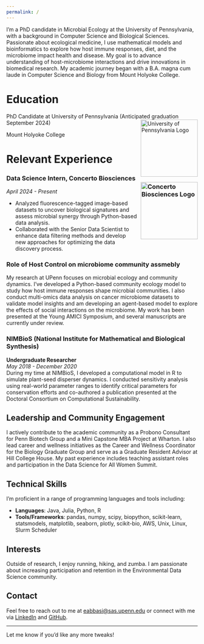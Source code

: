```yaml
---
permalink: /
---
```


I’m a PhD candidate in Microbial Ecology at the University of Pennsylvania, with a background in Computer Science and Biological Sciences. Passionate about ecological medicine, I use mathematical models and bioinformatics to explore how host immune responses, diet, and the microbiome impact health and disease. My goal is to advance understanding of host-microbiome interactions and drive innovations in biomedical research. My academic journey began with a B.A. magna cum laude in Computer Science and Biology from Mount Holyoke College.

# Education

PhD Candidate at University of Pennsylvania (Anticipated graduation September 2024)
<img src="https://github.com/user-attachments/assets/28d18c41-6ef0-47c3-890e-fa9f2f3fe877" alt="University of Pennsylvania Logo" width="150" style="float: right; margin-left: 10px; margin-bottom: 10px;">

Mount Holyoke College 

# Relevant Experience     

### Data Science Intern, Concerto Biosciences <img src="https://github.com/user-attachments/assets/95984bcf-987a-44a0-88aa-693f2a240aed" alt="Concerto Biosciences Logo" width="150" style="float: right; margin-left: 10px; margin-bottom: 10px;">
*April 2024 - Present*  

- Analyzed fluorescence-tagged image-based datasets to uncover biological signatures and assess microbial synergy through Python-based data analysis.
- Collaborated with the Senior Data Scientist to enhance data filtering methods and develop new approaches for optimizing the data discovery process.

### Role of Host Control on microbiome community assmebly 
My research at UPenn focuses on microbial ecology and community dynamics. I’ve developed a Python-based community ecology model to study how host immune responses shape microbial communities. I also conduct multi-omics data analysis on cancer microbiome datasets to validate model insights and am developing an agent-based model to explore the effects of social interactions on the microbiome. My work has been presented at the Young AMICI Symposium, and several manuscripts are currently under review.

### NIMBioS (National Institute for Mathematical and Biological Synthesis)
**Undergraduate Researcher**  
*May 2018 - December 2020*  
During my time at NIMBioS, I developed a computational model in R to simulate plant-seed disperser dynamics. I conducted sensitivity analysis using real-world parameter ranges to identify critical parameters for conservation efforts and co-authored a publication presented at the Doctoral Consortium on Computational Sustainability.

## Leadership and Community Engagement

I actively contribute to the academic community as a Probono Consultant for Penn Biotech Group and a Mini Capstone MBA Project at Wharton. I also lead career and wellness initiatives as the Career and Wellness Coordinator for the Biology Graduate Group and serve as a Graduate Resident Advisor at Hill College House. My past experience includes teaching assistant roles and participation in the Data Science for All Women Summit.

## Technical Skills

I’m proficient in a range of programming languages and tools including:
- **Languages**: Java, Julia, Python, R
- **Tools/Frameworks**: pandas, numpy, scipy, biopython, scikit-learn, statsmodels, matplotlib, seaborn, plotly, scikit-bio, AWS, Unix, Linux, Slurm Scheduler


## Interests

Outside of research, I enjoy running, hiking, and zumba. I am passionate about increasing participation and retention in the Environmental Data Science community.

## Contact

Feel free to reach out to me at [eabbasi@sas.upenn.edu](mailto:eabbasi@sas.upenn.edu) or connect with me via [LinkedIn](#) and [GitHub](#).

---

Let me know if you’d like any more tweaks!
